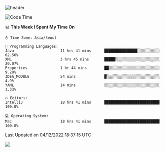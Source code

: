 ![header](https://capsule-render.vercel.app/api?type=Egg&color=timeAuto&height=300&section=header&text=PoPo&fontSize=90&animation=fadeIn)

  <!--START_SECTION:waka-->
![Code Time](http://img.shields.io/badge/Code%20Time-322%20hrs%204%20mins-blue)

📊 **This Week I Spent My Time On** 

```text
⌚︎ Time Zone: Asia/Seoul

💬 Programming Languages: 
Java                     11 hrs 41 mins      ███████████████░░░░░░░░░░   62.56% 
XML                      3 hrs 45 mins       █████░░░░░░░░░░░░░░░░░░░░   20.07% 
Properties               1 hr 44 mins        ██░░░░░░░░░░░░░░░░░░░░░░░   9.28% 
IDEA_MODULE              54 mins             █░░░░░░░░░░░░░░░░░░░░░░░░   4.9% 
YAML                     14 mins             ░░░░░░░░░░░░░░░░░░░░░░░░░   1.33%

🔥 Editors: 
IntelliJ                 18 hrs 41 mins      █████████████████████████   100.0%

💻 Operating System: 
Mac                      18 hrs 41 mins      █████████████████████████   100.0%

```


 Last Updated on 04/12/2022 18:37:15 UTC
<!--END_SECTION:waka-->



<img src="https://capsule-render.vercel.app/api?type=Egg&color=timeAuto&height=300&section=footer&text=PoPo&fontSize=90&animation=fadeIn&reversal=true" />
